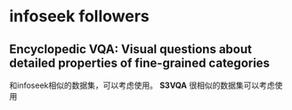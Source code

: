# infoseek followers
## Encyclopedic VQA: Visual questions about detailed properties of fine-grained categories
和infoseek相似的数据集，可以考虑使用。
**S3VQA** 很相似的数据集可以考虑使用
